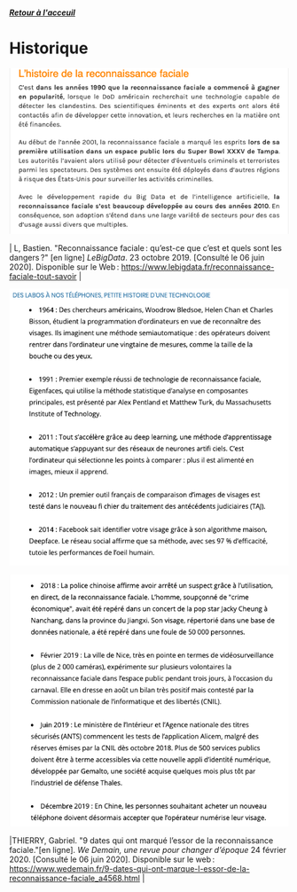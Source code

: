 ##### [Retour à l'acceuil](index.md) 

# Historique

![Historique de la reconnaissance faciale](images/HistoriqueA.png)

| L, Bastien. "Reconnaissance faciale : qu’est-ce que c’est et quels sont les dangers ?" [en ligne] *LeBigData*. 23 octobre 2019. [Consulté le 06 juin 2020]. Disponible sur le Web : <https://www.lebigdata.fr/reconnaissance-faciale-tout-savoir> |

![Historique de la reconnaissance faciale](images/Histrorique1.png)

![Historique de la reconnaissance faciale](images/Historique.png)

|THIERRY, Gabriel. "9 dates qui ont marqué l’essor de la reconnaissance faciale."[en ligne]. *We Demain, une revue pour changer d’époque* 24 février 2020. [Consulté le 06 juin 2020]. Disponible sur le web : <https://www.wedemain.fr/9-dates-qui-ont-marque-l-essor-de-la-reconnaissance-faciale_a4568.html> |
